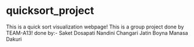 # quicksort_project
This is a quick sort visualization webpage!
This is a group project done by TEAM-A13!
done by:-
Saket Dosapati
Nandini Changari
Jatin Boyna
Manasa Dakuri
